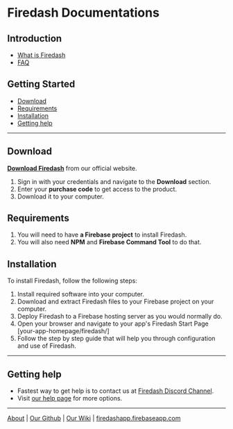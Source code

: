 # Firedash Documentations

## Introduction

- [What is Firedash](https://nikahmadz.github.io/Firedash/)
- [FAQ](https://github.com/nikahmadz/Firedash/wiki/FAQ)

## Getting Started

- [Download](https://nikahmadz.github.io/Firedash/docs/#download)
- [Requirements](https://nikahmadz.github.io/Firedash/docs/#requirements)
- [Installation](https://nikahmadz.github.io/Firedash/docs/#installation)
- [Getting help](https://nikahmadz.github.io/Firedash/docs/#getting-help)

---

## Download
[**Download Firedash**][home] from our official website.
1. Sign in with your credentials and navigate to the **Download** section.
2. Enter your **purchase code** to get access to the product.
3. Download it to your computer.

## Requirements
1. You will need to have **a Firebase project** to install Firedash.
2. You will also need **NPM** and **Firebase Command Tool** to do that.

## Installation

To install Firedash, follow the following steps:

1. Install required software into your computer.
2. Download and extract Firedash files to your Firebase project on your computer.
3. Deploy Firedash to a Firebase hosting server as you would normally do.
4. Open your browser and navigate to your app's Firedash Start Page [your-app-homepage/firedash/]
5. Follow the step by step guide that will help you through configuration and use of Firedash.

---

## Getting help

- Fastest way to get help is to contact us at [Firedash Discord Channel][discord].
- Visit [our help page](https://nikahmadz.github.io/Firedash/help/) for more options.

---

[About](https://nikahmadz.github.io/Firedash/) | [Our Github](https://github.com/nikahmadz/Firedash/) | [Our Wiki][wiki] | [firedashapp.firebaseapp.com][home]

[discord]: https://discord.gg/Xk4DJHs
[wiki]: https://github.com/nikahmadz/Firedash/wiki/
[home]: https://firedashapp.firebaseapp.com/
